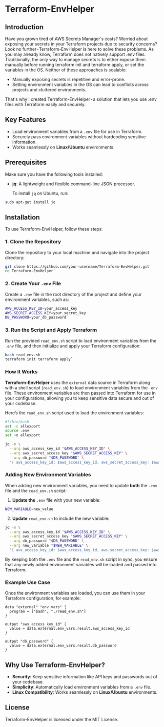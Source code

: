 # Terraform-EnvHelper

## Introduction
Have you grown tired of AWS Secrets Manager's costs? Worried about exposing your secrets in your Terraform projects due to security concerns? Look no further - Terraform-EnvHelper is here to solve these problems.
As you may already know, Terraform does not natively support .env files. Traditionally, the only way to manage secrets is to either expose them manually before running terraform init and terraform apply, or set the variables in the OS. Neither of these approaches is scalable:
- Manually exposing secrets is repetitive and error-prone.
- Setting environment variables in the OS can lead to conflicts across projects and cluttered environments.

That's why I created Terraform-EnvHelper - a solution that lets you use .env files with Terraform easily and securely.

## Key Features

- Load environment variables from a `.env` file for use in Terraform.
- Securely pass environment variables without hardcoding sensitive information.
- Works seamlessly on **Linux/Ubuntu** environments.

## Prerequisites

Make sure you have the following tools installed:

- **jq**: A lightweight and flexible command-line JSON processor.

  To install `jq` on Ubuntu, run:

```bash
sudo apt-get install jq
```

## Installation

To use Terraform-EnvHelper, follow these steps:

### 1. Clone the Repository

Clone the repository to your local machine and navigate into the project directory:

```bash
git clone https://github.com/your-username/Terraform-EnvHelper.git 
cd Terraform-EnvHelper`
```

### 2. Create Your `.env` File

Create a `.env` file in the root directory of the project and define your environment variables, such as:

```bash
AWS_ACCESS_KEY_ID=your_access_key 
AWS_SECRET_ACCESS_KEY=your_secret_key
DB_PASSWORD=your_db_password`
```

### 3. Run the Script and Apply Terraform

Run the provided `read_env.sh` script to load environment variables from the `.env` file, and then initialize and apply your Terraform configuration:

```bash
bash read_env.sh
terraform init terraform apply`
```

### How It Works

**Terraform-EnvHelper** uses the `external` data source in Terraform along with a shell script (`read_env.sh`) to load environment variables from the `.env` file. These environment variables are then passed into Terraform for use in your configurations, allowing you to keep sensitive data secure and out of your codebase.

Here’s the `read_env.sh` script used to load the environment variables:

```bash
#!/bin/bash
set -o allexport
source .env
set +o allexport

jq -n \
  --arg aws_access_key_id "$AWS_ACCESS_KEY_ID" \
  --arg aws_secret_access_key "$AWS_SECRET_ACCESS_KEY" \
  --arg db_password "$DB_PASSWORD" \
  '{ aws_access_key_id: $aws_access_key_id, aws_secret_access_key: $aws_secret_access_key, db_password: $db_password }'

```

### Adding New Environment Variables

When adding new environment variables, you need to update **both** the `.env` file and the `read_env.sh` script:

1. **Update the** `.env` file with your new variable:

```bash
NEW_VARIABLE=new_value
```

2. **Update** `read_env.sh` to include the new variable:

```bash
jq -n \
  --arg aws_access_key_id "$AWS_ACCESS_KEY_ID" \
  --arg aws_secret_access_key "$AWS_SECRET_ACCESS_KEY" \
  --arg db_password "$DB_PASSWORD" \
  --arg new_variable "$NEW_VARIABLE" \
  '{ aws_access_key_id: $aws_access_key_id, aws_secret_access_key: $aws_secret_access_key, db_password: $db_password, new_variable: $new_variable }'

```

By keeping both the `.env` file and the `read_env.sh` script in sync, you ensure that any newly added environment variables will be loaded and passed into Terraform.

### Example Use Case

Once the environment variables are loaded, you can use them in your Terraform configuration, for example:

```hcl
data "external" "env_vars" {
  program = ["bash", "./read_env.sh"]
}

output "aws_access_key_id" {
  value = data.external.env_vars.result.aws_access_key_id
}

output "db_password" {
  value = data.external.env_vars.result.db_password
}
```

## Why Use Terraform-EnvHelper?

- **Security**: Keep sensitive information like API keys and passwords out of your codebase.
- **Simplicity**: Automatically load environment variables from a `.env` file.
- **Linux Compatibility**: Works seamlessly on **Linux/Ubuntu** environments.

## License

Terraform-EnvHelper is licensed under the MIT License.


